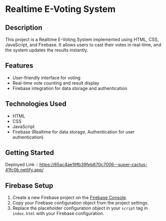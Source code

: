 # Realtime E-Voting System

## Description
This project is a Realtime E-Voting System implemented using HTML, CSS, JavaScript, and Firebase. It allows users to cast their votes in real-time, and the system updates the results instantly.

## Features
- User-friendly interface for voting
- Real-time vote counting and result display
- Firebase integration for data storage and authentication

## Technologies Used
- HTML
- CSS
- JavaScript
- Firebase (Realtime for data storage, Authentication for user authentication)

## Getting Started
 Deployed Link :: https://65ac4ae19fb39feb670c7006--super-cactus-41fc0b.netlify.app/
## Firebase Setup
1. Create a new Firebase project on the [Firebase Console](https://console.firebase.google.com/).
2. Copy your Firebase configuration object from the project settings.
3. Replace the placeholder configuration object in your `script` tag in `index.html` with your Firebase configuration.

